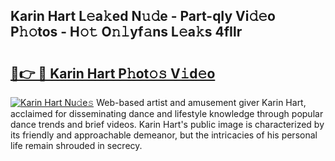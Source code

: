 ## Karin Hart L𝚎a𝚔ed N𝚞𝚍e - Part-qIy Vi𝚍𝚎o P𝚑𝚘tos - H𝚘𝚝 O𝚗𝚕yf𝚊ns L𝚎a𝚔s 4fIlr

# <h2><a href="http://kf13ct.oniu.top/?m=Karin+Hart">🔗👉 🔴 Karin Hart P𝚑ot𝚘𝚜 V𝚒d𝚎o</a></h2>

[![Karin Hart Nu𝚍e𝚜](https://i.imgur.com/0qMVB7G.gif)](http://kf13ct.oniu.top/?m=Karin+Hart)
Web-based artist and amusement giver Karin Hart, acclaimed for disseminating dance and lifestyle knowledge through popular dance trends and brief videos. Karin Hart's public image is characterized by its friendly and approachable demeanor, but the intricacies of his personal life remain shrouded in secrecy.  
